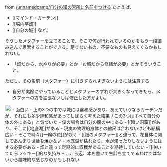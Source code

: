 
from [/unnamedcamp/自分の知の営所に名前をつける](https://scrapbox.io/unnamedcamp/自分の知の営所に名前をつける)
たとえば、
- [[マインド・ガーデン]]
- [[脳内芋畑]]
- [[自分の城]]
など。

そうしたメタファーを立てることで、そこで何が行われているのかをもう一段踏み込んで思索することができる。足りないもの、不要なものも見えてくるかもしれない。
- 「畑だから、水やりが必要」とか「お城だから修繕が必要」とかそういうこと。

ただし、その名前（メタファー）に引きずられすぎないようには注意する
- 自分が実際にやっていることとメタファーのずれが大きくなってきたら、メタファーの方を拡張ないしは修正した方がよい。

<img src='https://scrapbox.io/api/pages/unnamedcamp/nishio/icon' alt='/unnamedcamp/nishio.icon' height="19.5"/>
- 面白い
- 上の3つの中では城には違和感があり、あえていうならガーデンだが、それにも多少違和感があってしばらく考えた結果「この3つはすべて自分の体の外にある」と気づいた
- 僕の場合は自分の腹の中にある
- [[暗い洞窟]]があり、そこに[[地底湖]]がある
    - 現実の物理的身体との縮尺は合わないけども結構広い
- そこで時々[[一輪の花]]が咲く
- [[畑のメタファー]]と違って、花自体に関してあんまり世話を焼かない
    - 地底湖が枯れたり、水が濁ったりしないようにはする必要がある
- 畑と違って定期的に収穫があることを期待していない
    - [[咲いてたらラッキー]]的な気持ち
    - ここら辺、本を書いて生計を立ててるわけではないから趣味的な感じなのかもしれない